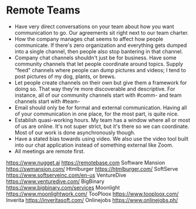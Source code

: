 # Remote Teams

- Have very direct conversations on your team about how you want communication to go. Our agreements sit right next to our team charter.
- How the company manages chat seems to affect how people communicate. If there's zero organization and everything gets dumped into a single channel, then people also stop bantering in that channel.
- Company chat channels shouldn't just be for business. Have some community channels that let people coordinate around topics. Supply "feed" channels where people can dump pictures and videos; I tend to post pictures of my dog, plants, or brews.
- Let people create channels on their own but give them a framework for doing so. That way they're more discoverable and descriptive. For instance, all of our community channels start with #comm- and team channels start with #team-
- Email should only be for formal and external communication. Having all of your communication in one place, for the most part, is quite nice.
- Establish quasi-working hours. My team has a window where all or most of us are online. It's not super strict, but it's there so we can coordinate. Most of our work is done asynchronously though.
- Have a stated bias towards using video. We also use the video tool built into our chat application instead of something external like Zoom.
- All meetings are remote first.

https://www.nugget.ai
https://remotebase.com
Software Mansion https://swmansion.com/
Htmlburger https://htmlburger.com/
SoftServe https://www.softserveinc.com/en-us
VentureDive https://www.venturedive.com/
BigBinary https://www.bigbinary.com/services
Moonlight https://www.moonlightwork.com/
TooPloox https://www.tooploox.com/
Inverita https://inveritasoft.com/
Onlinejobs https://www.onlinejobs.ph/